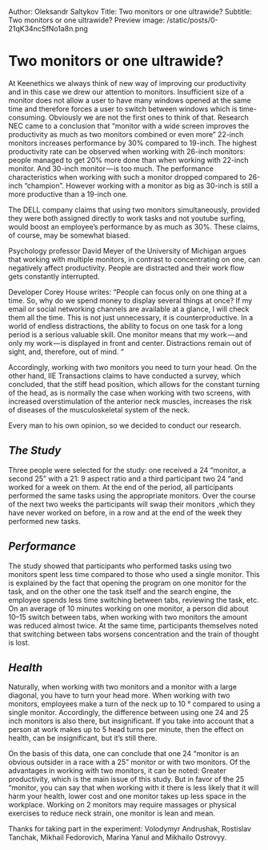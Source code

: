 Author: Oleksandr Saltykov
Title: Two monitors or one ultrawide?
Subtitle: Two monitors or one ultrawide?
Preview image: /static/posts/0-21qK34ncSfNo1a8n.png

# Two monitors or one ultrawide?

At Keenethics we always think of new way of improving our productivity and in this case we drew our attention to monitors. Insufficient size of a monitor does not allow a user to have many windows opened at the same time and therefore forces a user to switch between windows which is time-consuming.
Obviously we are not the first ones to think of that.
Research NEC came to a conclusion that “monitor with a wide screen improves the productivity as much as two monitors combined or even more” 22-inch monitors increases performance by 30% compared to 19-inch. The highest productivity rate can be observed when working with 26-inch monitors: people managed to get 20% more done than when working with 22-inch monitor. And 30-inch monitor — is too much. The performance characteristics when working with such a monitor dropped compared to 26-inch “champion”. However working with a monitor as big as 30-inch is still a more productive than a 19-inch one.

The DELL company claims that using two monitors simultaneously, provided they were both assigned directly to work tasks and not youtube surfing, would boost an employee’s performance by as much as 30%. These claims, of course, may be somewhat biased.

Psychology professor David Meyer of the University of Michigan argues that working with multiple monitors, in contrast to concentrating on one, can negatively affect productivity. People are distracted and their work flow gets constantly interrupted.

Developer Corey House writes: “People can focus only on one thing at a time. So, why do we spend money to display several things at once? If my email or social networking channels are available at a glance, I will check them all the time. This is not just unnecessary, it is counterproductive. In a world of endless distractions, the ability to focus on one task for a long period is a serious valuable skill. One monitor means that my work — and only my work — is displayed in front and center. Distractions remain out of sight, and, therefore, out of mind. “

Accordingly, working with two monitors you need to turn your head. On the other hand, IIE Transactions claims to have conducted a survey, which concluded, that the stiff head position, which allows for the constant turning of the head, as is normally the case when working with two screens, with increased overstimulation of the anterior neck muscles, increases the risk of diseases of the musculoskeletal system of the neck.

Every man to his own opinion, so we decided to conduct our research.

## _The Study_

Three people were selected for the study: one received a 24 “monitor, a second 25” with a 21: 9 aspect ratio and a third participant two 24 “and worked for a week on them. At the end of the period, all participants performed the same tasks using the appropriate monitors. Over the course of the next two weeks the participants will swap their monitors ,which they have never worked on before, in a row and at the end of the week they performed new tasks.

## _Performance_

The study showed that participants who performed tasks using two monitors spent less time compared to those who used a single monitor. This is explained by the fact that opening the program on one monitor for the task, and on the other one the task itself and the search engine, the employee spends less time switching between tabs, reviewing the task, etc. On an average of 10 minutes working on one monitor, a person did about 10–15 switch between tabs, when working with two monitors the amount was reduced almost twice. At the same time, participants themselves noted that switching between tabs worsens concentration and the train of thought is lost.

## _Health_

Naturally, when working with two monitors and a monitor with a large diagonal, you have to turn your head more. When working with two monitors, employees make a turn of the neck up to 10 ° compared to using a single monitor. Accordingly, the difference between using one 24 and 25 inch monitors is also there, but insignificant. If you take into account that a person at work makes up to 5 head turns per minute, then the effect on health, can be insignificant, but it’s still there.

On the basis of this data, one can conclude that one 24 “monitor is an obvious outsider in a race with a 25” monitor or with two monitors. Of the advantages in working with two monitors, it can be noted: Greater productivity, which is the main issue of this study. But in favor of the 25 “monitor, you can say that when working with it there is less likely that it will harm your health, lower cost and one monitor takes up less space in the workplace. Working on 2 monitors may require massages or physical exercises to reduce neck strain, one monitor is lean and mean.

Thanks for taking part in the experiment: Volodymyr Andrushak, Rostislav Tanchak, Mikhail Fedorovich, Marina Yanul and Mikhailo Ostrovyy.
